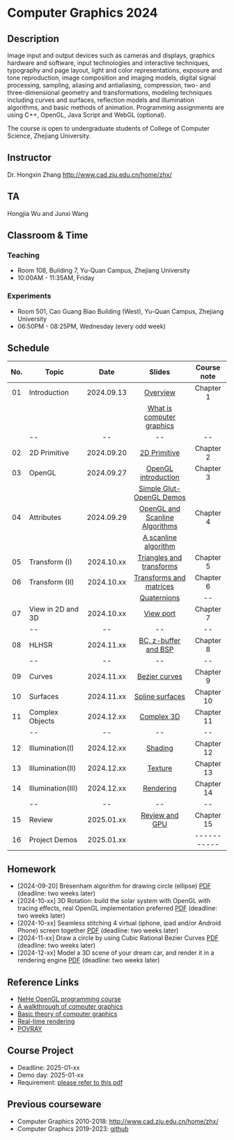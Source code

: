 # Computer Graphics 2024

## Description
Image input and output devices such as cameras and displays, graphics hardware and software, input technologies and interactive techniques, typography and page layout, light and color representations, exposure and tone reproduction, image composition and imaging models, digital signal processing, sampling, aliasing and antialiasing, compression, two- and three-dimensional geometry and transformations, modeling techniques including curves and surfaces, reflection models and illumination algorithms, and basic methods of animation. Programming assignments are using C++, OpenGL, Java Script and WebGL (optional).

The course is open to undergraduate students of College of Computer Science, Zhejiang University.

## Instructor
Dr. Hongxin Zhang http://www.cad.zju.edu.cn/home/zhx/

## TA
Hongjia Wu and Junxi Wang  

## Classroom & Time

### Teaching 
+ Room 108, Building 7, Yu-Quan Campus, Zhejiang University
+ 10:00AM - 11:35AM, Friday

### Experiments 
+ Room 501, Cao Guang Biao Building (West), Yu-Quan Campus, Zhejiang University
+ 06:50PM - 08:25PM, Wednesday (every odd week)

## Schedule
|  No. |   Topic          |     Date     |                  Slides                                   |   Course note      |
|:----:| ---------------- |:------------:|:---------------------------------------------------------:|:------------------:|
|  01  |  Introduction    |  2024.09.13  |  [Overview](pdf/00_overview_2024.pdf)                          |   Chapter 1        |
|      |                  |              |  [What is computer graphics](pdf/01_introduction_2024.pdf)     |                    |
|      |       --         |    --        |         --                                                |   --               |
|  02  |  2D Primitive    |  2024.09.20  |  [2D Primitive](pdf/02_primitive_2024.pdf)                     |   Chapter 2        |
|  03  |  OpenGL          |  2024.09.27  |  [OpenGL introduction](pdf/03_opengl.pdf)                 |   Chapter 3        |
|      |                  |              |  [Simple Glut-OpenGL Demos](src/ogl)                      |                    |
|  04  |  Attributes      |  2024.09.29  |  [OpenGL and Scanline Algorithms](pdf/04_attribute_2024.pdf)   |   Chapter 4        |
|      |                  |              |  [A scanline algorithm](https://www.techfak.uni-bielefeld.de/ags/wbski/lehre/digiSA/WS0607/3DVRCG/Vorlesung/13.RT3DCGVR-vertex-2-fragment.pdf)                      |                    |
|  05  |  Transform (I)   |  2024.10.xx  |  [Triangles and transforms](pdf/05_transform_1.pdf)       |   Chapter 5        |
|  06  |  Transform (II)  |  2024.10.xx  |  [Transforms and matrices](pdf/06_transform_2.pdf)        |   Chapter 6        |
|      |                  |              |  [Quaternions](pdf/quatut-2-2.pdf)                        |   --               |
|  07  |View in 2D and 3D |  2024.10.xx  |  [View port](pdf/07_view_2d.pdf)                          |   Chapter 7        |
|      |       --         |    --        |         --                                                |   --               |
|  08  | HLHSR            |  2024.11.xx  |  [BC, z-buffer and BSP](pdf/08_hidden_surface_elimination.pdf) |   Chapter 8        |
|      |       --         |    --        |         --                                                |   --               |
|  09  | Curves           |  2024.11.xx  |  [Bezier curves](pdf/09_curves.pdf)                       |   Chapter 9        |
|  10  | Surfaces         |  2024.11.xx  |  [Spline surfaces](pdf/10_surfaces.pdf)                   |   Chapter 10       |
|  11  | Complex Objects  |  2024.12.xx  |  [Complex 3D](pdf/11_complex_3d.pdf)                      |   Chapter 11       |
|      |       --         |    --        |         --                                                |   --               |
|  12  | Illumination(I)  |  2024.12.xx  |  [Shading](pdf/12_illumination.pdf)                       |   Chapter 12       |
|  13  | Illumination(II) |  2024.12.xx  |  [Texture](pdf/13_texture_mapping.pdf)                    |   Chapter 13       |
|  14  | Illumination(III)|  2024.12.xx  |  [Rendering](pdf/14_illumination.pdf)                     |   Chapter 14       |
|      |       --         |    --        |         --                                                |   --               |
|  15  | Review           |  2025.01.xx  |  [Review and GPU](pdf/15_review.pdf)                      |   Chapter 15       |
|  16  | Project Demos    |  2025.01.xx  |                                                           |   -----------      |


## Homework

+ [2024-09-20] Bresenham algorithm for drawing circle (ellipse) [PDF](pdf/homework01_2024.pdf) (deadline: two weeks later)
+ [2024-10-xx] 3D Rotation: build the solar system with OpenGL with tracing effects, real OpenGL implementation preferred [PDF](pdf/homework02.pdf) (deadline: two weeks later)
+ [2024-10-xx] Seamless stitching 4 virtual (iphone, ipad and/or Android Phone) screen together  [PDF](pdf/homework03.pdf) (deadline: two weeks later)
+ [2024-11-xx] Draw a circle by using Cubic Rational Bezier Curves [PDF](pdf/homework04.pdf) (deadline: two weeks later)
+ [2024-12-xx] Model a 3D scene of your dream car, and render it in a rendering engine [PDF](pdf/homework05.pdf) (deadline: two weeks later)

## Reference Links

+ [NeHe OpenGL programming course](http://nehe.gamedev.net/tutorial/lessons_01__05/22004/)
+ [A walkthrough of computer graphics](http://www.pling.org.uk/cs/cgv.html)
+ [Basic theory of computer graphics](http://www.ntu.edu.sg/home/ehchua/programming/opengl/CG_BasicsTheory.html)
+ [Real-time rendering](http://www.realtimerendering.com/)
+ [POVRAY](http://www.povray.org)

## Course Project

+ Deadline: 2025-01-xx
+ Demo day: 2025-01-xx
+ Requirement: [please refer to this pdf](pdf/course-project-2024.pdf)

## Previous courseware

- Computer Graphics 2010-2018: http://www.cad.zju.edu.cn/home/zhx/
- Computer Graphics 2019-2023: [github](https://github.com/hongxin/) 

